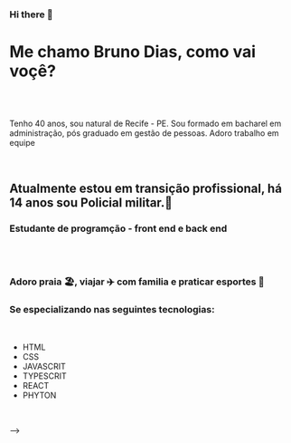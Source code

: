 ### Hi there 👋

<h1> Me chamo Bruno Dias, como vai voçê?</h1>
<br>
<br>
<p> Tenho 40 anos, sou natural de Recife - PE. Sou formado em bacharel em administração, pós graduado em gestão de pessoas. Adoro trabalho em equipe</p>
<br>
<h2> Atualmente estou em transição profissional, há 14 anos sou Policial militar.👮</h2>
<h3> Estudante de programção - front end e back end</h3>
<br>
<br>
<h3> Adoro praia 🏖️, viajar ✈️ com familia e praticar esportes 🥇 </h3>
<h3> Se especializando nas seguintes tecnologias:</h3>
<br>
<ul> 
<li> HTML</li>
<li> CSS</li>
<li> JAVASCRIT</li>
<li> TYPESCRIT</li>
<li> REACT</li>
<li> PHYTON</li>

</ul>
<br>


-->
